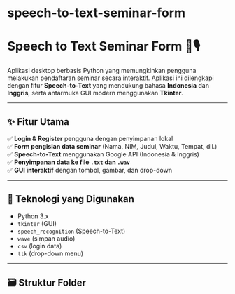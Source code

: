 # speech-to-text-seminar-form

# Speech to Text Seminar Form 📝🎙️

Aplikasi desktop berbasis Python yang memungkinkan pengguna melakukan pendaftaran seminar secara interaktif. Aplikasi ini dilengkapi dengan fitur **Speech-to-Text** yang mendukung bahasa **Indonesia** dan **Inggris**, serta antarmuka GUI modern menggunakan **Tkinter**.

---

## ✨ Fitur Utama

✅ **Login & Register** pengguna dengan penyimpanan lokal  
✅ **Form pengisian data seminar** (Nama, NIM, Judul, Waktu, Tempat, dll.)  
✅ **Speech-to-Text** menggunakan Google API (Indonesia & Inggris)  
✅ **Penyimpanan data ke file `.txt` dan `.wav`**  
✅ **GUI interaktif** dengan tombol, gambar, dan drop-down  

---

## 🧰 Teknologi yang Digunakan

- Python 3.x
- `tkinter` (GUI)
- `speech_recognition` (Speech-to-Text)
- `wave` (simpan audio)
- `csv` (login data)
- `ttk` (drop-down menu)

---

## 🗃️ Struktur Folder

